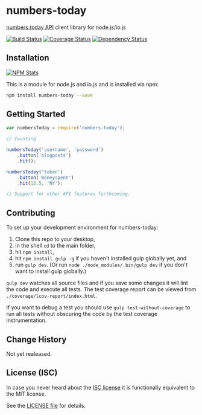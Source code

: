 # numbers-today

[numbers.today API](https://numbers.today/api/documentation/) client library for node.js/io.js

[![Build Status](https://travis-ci.org/analog-nico/node-numbers-today.svg?branch=master)](https://travis-ci.org/analog-nico/node-numbers-today) [![Coverage Status](https://coveralls.io/repos/analog-nico/node-numbers-today/badge.svg?branch=master)](https://coveralls.io/r/analog-nico/node-numbers-today?branch=master) [![Dependency Status](https://david-dm.org/analog-nico/node-numbers-today.svg)](https://david-dm.org/analog-nico/node-numbers-today)

## Installation

[![NPM Stats](https://nodei.co/npm/numbers-today.png?downloads=true)](https://npmjs.org/package/numbers-today)

This is a module for node.js and io.js and is installed via npm:

``` bash
npm install numbers-today --save
```

## Getting Started

``` js
var numbersToday = require('numbers-today');

// Counting

numbersToday('username', 'password')
    .button('blogposts')
	.hit();

numbersToday('token')
	.button('moneyspent')
	.hit(15.5, 'NY');

// Support for other API features forthcoming.
```

## Contributing

To set up your development environment for numbers-today:

1. Clone this repo to your desktop,
2. in the shell `cd` to the main folder,
3. hit `npm install`,
4. hit `npm install gulp -g` if you haven't installed gulp globally yet, and
5. run `gulp dev`. (Or run `node ./node_modules/.bin/gulp dev` if you don't want to install gulp globally.)

`gulp dev` watches all source files and if you save some changes it will lint the code and execute all tests. The test coverage report can be viewed from `./coverage/lcov-report/index.html`.

If you want to debug a test you should use `gulp test-without-coverage` to run all tests without obscuring the code by the test coverage instrumentation.

## Change History

Not yet realeased.

## License (ISC)

In case you never heard about the [ISC license](http://en.wikipedia.org/wiki/ISC_license) it is functionally equivalent to the MIT license.

See the [LICENSE file](LICENSE) for details.
